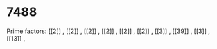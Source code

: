 # 7488

Prime factors: [[2]] , [[2]] , [[2]] , [[2]] , [[2]] , [[2]] , [[3]] , [[39]] , [[3]] , [[13]] , 